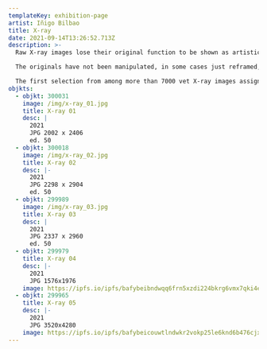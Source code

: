 ```yaml
---
templateKey: exhibition-page
artist: Iñigo Bilbao
title: X-ray
date: 2021-09-14T13:26:52.713Z
description: >-
  Raw X-ray images lose their original function to be shown as artistic pieces.

  The originals have not been manipulated, in some cases just reframed, entrusting all the work to the machine, time and chance.

  The first selection from among more than 7000 vet X-ray images assigned to the artist.
objkts:
  - objkt: 300031
    image: /img/x-ray_01.jpg
    title: X-ray 01
    desc: |
      2021
      JPG 2002 x 2406 
      ed. 50
  - objkt: 300018
    image: /img/x-ray_02.jpg
    title: X-ray 02
    desc: |-
      2021
      JPG 2298 x 2904
      ed. 50
  - objkt: 299989
    image: /img/x-ray_03.jpg
    title: X-ray 03
    desc: |
      2021
      JPG 2337 x 2960
      ed. 50
  - objkt: 299979
    title: X-ray 04
    desc: |-
      2021
      JPG 1576x1976
    image: https://ipfs.io/ipfs/bafybeibndwqq6frn5xzdi224bkrg6vmx7qki4eszvzpjik6lw2qtr4vnii
  - objkt: 299965
    title: X-ray 05
    desc: |-
      2021
      JPG 3520x4280
    image: https://ipfs.io/ipfs/bafybeicouwtlndwkr2vokp25le6knd6b476cjxngucsjavngzawrzrqzgy
---
```

